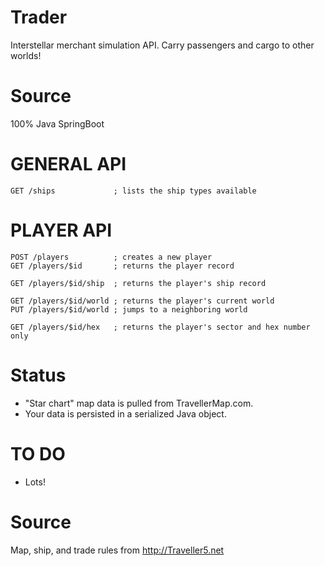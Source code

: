 # Trader
Interstellar merchant simulation API. Carry passengers and cargo to other worlds!

# Source
100% Java SpringBoot

# GENERAL API
```
GET /ships             ; lists the ship types available
```

# PLAYER API
```
POST /players          ; creates a new player
GET /players/$id       ; returns the player record

GET /players/$id/ship  ; returns the player's ship record

GET /players/$id/world ; returns the player's current world
PUT /players/$id/world ; jumps to a neighboring world

GET /players/$id/hex   ; returns the player's sector and hex number only
```

# Status
* "Star chart" map data is pulled from TravellerMap.com.
* Your data is persisted in a serialized Java object.

# TO DO
* Lots!

# Source
Map, ship, and trade rules from http://Traveller5.net
